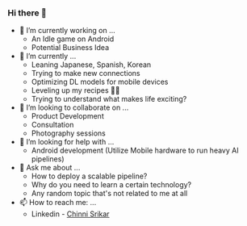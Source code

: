 ### Hi there 👋

- 🔭 I’m currently working on ...
  - An Idle game on Android
  - Potential Business Idea 
- 🌱 I’m currently ...
  - Leaning Japanese, Spanish, Korean
  - Trying to make new connections
  - Optimizing DL models for mobile devices
  - Leveling up my recipes :cook:
  - Trying to understand what makes life exciting?
- 👯 I’m looking to collaborate on ...
  - Product Development
  - Consultation
  - Photography sessions
- 🤔 I’m looking for help with ...
  - Android development (Utilize Mobile hardware to run heavy AI pipelines)
- 💬 Ask me about ...
  - How to deploy a scalable pipeline?
  - Why do you need to learn a certain technology?
  - Any random topic that's not related to me at all
- 📫 How to reach me: ...
  - Linkedin - [Chinni Srikar](https://www.linkedin.com/in/chinni-srikar-a-54b29816b/)

<!--
**acsrikar279/acsrikar279** is a ✨ _special_ ✨ repository because its `README.md` (this file) appears on your GitHub profile.

Here are some ideas to get you started:

- 🔭 I’m currently working on ...
- 🌱 I’m currently learning ...
- 👯 I’m looking to collaborate on ...
- 🤔 I’m looking for help with ...
- 💬 Ask me about ...
- 📫 How to reach me: ...
- 😄 Pronouns: ...
- ⚡ Fun fact: ...
-->

